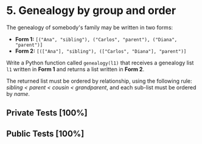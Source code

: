 # 5. Genealogy by group and order

The genealogy of somebody's family may be written in two forms:


* **Form 1:** `[("Ana", "sibling"), ("Carlos", "parent"), ("Diana", "parent")]`
* **Form 2:** `[(["Ana"], "sibling"), (["Carlos", "Diana"], "parent")]`


Write a Python function called `genealogy(l1)` that receives a genealogy list `l1` written in **Form 1** and returns a list written in **Form 2**.


The returned list must be ordered by relationship, using the following rule: *sibling < parent < cousin < grandparent*, and each sub-list must be ordered by *name*.



## Private Tests [100%]

## Public Tests [100%]
